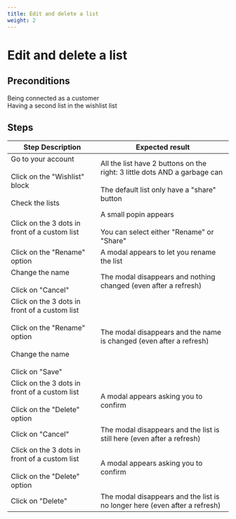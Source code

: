 ```yaml
---
title: Edit and delete a list
weight: 2
---
```


# Edit and delete a list

## Preconditions

Being connected as a customer<br />
Having a second list in the wishlist list
## Steps
| Step Description | Expected result |
| ----- | ----- |
| Go to your account<br /><br>Click on the "Wishlist" block<br /><br>Check the lists | All the list have 2 buttons on the right: 3 little dots AND a garbage can<br /><br>The default list only have a "share" button |
| Click on the 3 dots in front of a custom list | A small popin appears<br /><br>You can select either "Rename" or "Share" |
| Click on the "Rename" option | A modal appears to let you rename the list |
| Change the name<br /><br>Click on "Cancel" | The modal disappears and nothing changed (even after a refresh) |
| Click on the 3 dots in front of a custom list<br /><br>Click on the "Rename" option<br /><br>Change the name<br /><br>Click on "Save" | The modal disappears and the name is changed (even after a refresh) |
| Click on the 3 dots in front of a custom list<br /><br>Click on the "Delete" option | A modal appears asking you to confirm |
| Click on "Cancel" | The modal disappears and the list is still here (even after a refresh) |
| Click on the 3 dots in front of a custom list<br /><br>Click on the "Delete" option | A modal appears asking you to confirm |
| Click on "Delete" | The modal disappears and the list is no longer here (even after a refresh) |
